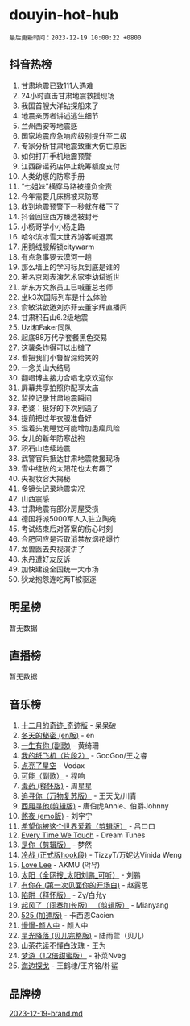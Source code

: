 # douyin-hot-hub

`最后更新时间：2023-12-19 10:00:22 +0800`

## 抖音热榜

1. 甘肃地震已致111人遇难
1. 24小时直击甘肃地震救援现场
1. 我国首艘大洋钻探船来了
1. 地震亲历者讲述逃生细节
1. 兰州西安等地震感
1. 国家地震应急响应级别提升至二级
1. 专家分析甘肃地震致重大伤亡原因
1. 如何打开手机地震预警
1. 江西辟谣药店停止统筹额度支付
1. 人类幼崽的防寒手册
1. “七姐妹”横穿马路被撞负全责
1. 今年需要几床棉被来防寒
1. 收到地震预警下一秒就在楼下了
1. 抖音回应西方臻选被封号
1. 小杨哥学小小杨走路
1. 哈尔滨冰雪大世界游客喊退票
1. 用鹅绒服解锁citywarm
1. 有点急事要去漠河一趟
1. 那么墙上的学习标兵到底是谁的
1. 著名京剧表演艺术家李幼斌逝世
1. 新东方文旅员工已喊董总老师
1. 坐k3次国际列车是什么体验
1. 俞敏洪欲邀刘亦菲去董宇辉直播间
1. 甘肃积石山6.2级地震
1. Uzi和Faker同队
1. 起底88万代孕套餐黑色交易
1. 这薯条炸得可以出摊了
1. 看把我们小鲁智深给笑的
1. 一念关山大结局
1. 翻唱博主接力合唱北京欢迎你
1. 屏幕共享拍照你配享太庙
1. 监控记录甘肃地震瞬间
1. 老婆：挺好的下次别送了
1. 提前把过年衣服准备好
1. 湿着头发睡觉可能增加患癌风险
1. 女儿的新年防寒战袍
1. 积石山连续地震
1. 武警官兵抵达甘肃地震救援现场
1. 雪中绽放的太阳花也太有趣了
1. 央视妆容大揭秘
1. 多镜头记录地震实况
1. 山西震感
1. 甘肃地震有部分房屋受损
1. 德国将派5000军人入驻立陶宛
1. 考试结束后对答案的伤心时刻
1. 合肥回应是否取消禁放烟花爆竹
1. 龙兽医去央视演讲了
1. 朱丹遭好友反诉
1. 加快建设全国统一大市场
1. 狄龙抱怨连吃两T被驱逐

## 明星榜

暂无数据

## 直播榜

暂无数据

## 音乐榜

1. [十二月的奇迹_奇迹版](https://sf6-cdn-tos.douyinstatic.com/obj/tos-cn-ve-2774/oMslvA9FBzGMGHnyUuoiiUjtIAXfMz6tzwByW8) - 呆呆破
1. [冬天的秘密 (en版)](https://sf3-cdn-tos.douyinstatic.com/obj/tos-cn-ve-2774/okIuMHDdzyf3FjGK4Lphe1vfHcQaPIHAg0Z4CR) - en
1. [一生有你 (副歌)](https://sf3-cdn-tos.douyinstatic.com/obj/tos-cn-ve-2774/o8xzM8HLaQzgMiJ96FKAWCenIuzkFpfClDdmeW) - 黄绮珊
1. [我的纸飞机（片段2）](https://sf6-cdn-tos.douyinstatic.com/obj/tos-cn-ve-2774/oM2ZrKcg2CD5AeRB2gkeXOFB1IxAGJdZPazYHf) - GooGoo/王之睿
1. [点亮了星空](https://sf3-cdn-tos.douyinstatic.com/obj/tos-cn-ve-2774/oEeZYED0P1FUySQvtdr5u4gInbCDeBOHzBhlrM) - Vodax
1. [可能（副歌）](https://sf3-cdn-tos.douyinstatic.com/obj/tos-cn-ve-2774/cde1731888894259b333569393c2fb51) - 程响
1. [毒药 (释怀版)](https://sf6-cdn-tos.douyinstatic.com/obj/tos-cn-ve-2774/oYILMEAzspdZBIzy4frJNB8ZHPHWAhiwowd4Ad) - 周星星
1. [追寻你（万物复苏版）](https://sf3-cdn-tos.douyinstatic.com/obj/tos-cn-ve-2774/oYeAZJsbjIDit9APmBg8u6uDUQnHmoCf3gbo74) - 王天戈/川青
1. [西厢寻他(剪辑版)](https://sf6-cdn-tos.douyinstatic.com/obj/tos-cn-ve-2774/oUsAVfAQKlRNxEv5qxvIB8o5qmIWUcXbzJKJhw) - 唐伯虎Annie、伯爵Johnny
1. [熬夜 (emo版)](https://sf3-cdn-tos.douyinstatic.com/obj/tos-cn-ve-2774/ocQZvZErLThAfNQOtBZ178gQDfCDFBL9iB5lvY) - 刘宇宁
1. [希望你被这个世界爱着（剪辑版）](https://sf6-cdn-tos.douyinstatic.com/obj/tos-cn-ve-2774/oo4H3BfEygN7l7bQaMBOZHCQ1eI4FqtED5skQ2) - 吕口口
1. [Every Time We Touch](https://sf6-cdn-tos.douyinstatic.com/obj/tos-cn-ve-2774/ogN6lUKQeBBfEVhIOMikG1CcJjugxk1tztZyhP) - Dream Tunes
1. [是你（剪辑版）](https://sf3-cdn-tos.douyinstatic.com/obj/tos-cn-ve-2774/46019dae783c4c969944217fe1cfafc4) - 梦然
1. [冷战 (正式版hook段)](https://sf6-cdn-tos.douyinstatic.com/obj/tos-cn-ve-2774/oMuEoiBasWApEMVDgNiI8VAByNmwo5J0pyf8Yx) - TizzyT/万妮达Vinida Weng
1. [Love Lee](https://sf6-cdn-tos.douyinstatic.com/obj/tos-cn-ve-2774/o05GbkJGbCBTdDnMtB0fwOYgkeZp23vrWQDQBS) - AKMU (악뮤)
1. [太阳（全网搜_太阳刘鹏_可听）](https://sf6-cdn-tos.douyinstatic.com/obj/tos-cn-ve-2774/ogWbyIQnlBFImVbeDocRdCIYtBHlbJXgfZMvgz) - 刘鹏
1. [有你在 (第一次见面你的开场白)](https://sf6-cdn-tos.douyinstatic.com/obj/tos-cn-ve-2774/oAthrQ3ClJBfI57uBoFEgNDYtNCZ0TSYQQfxQ0) - 赵露思
1. [陷阱（释怀版）](https://sf6-cdn-tos.douyinstatic.com/obj/tos-cn-ve-2774/oE8C21LeZrzKLDFfQYgMzx4GAIHageG5IzayY7) - Zy/白允y
1. [起风了（间奏加长版） （剪辑版）](https://sf3-cdn-tos.douyinstatic.com/obj/tos-cn-ve-2774/8a927fdf26bc49e0ada58e80d57cf030) - Mianyang
1. [525 (加速版)](https://sf6-cdn-tos.douyinstatic.com/obj/tos-cn-ve-2774/oIfKCtqfDyP8Vc9FpAPgWMyezT6LnDT1abRwGg) - 卡西恩Cacien
1. [慢慢-颜人中](https://sf6-cdn-tos.douyinstatic.com/obj/tos-cn-ve-2774/ocjHNfBXdBxQNC8ZGAeoLMFTUgtBg8bkExunDC) - 颜人中
1. [星光降落 (贝儿完整版)](https://sf3-cdn-tos.douyinstatic.com/obj/tos-cn-ve-2774/okwB9hAwyAtsFFkFBzAX1hOOfQuIoMNs0W2Mwr) - 陆雨萱（贝儿）
1. [山茶花读不懂白玫瑰](https://sf6-cdn-tos.douyinstatic.com/obj/tos-cn-ve-2774/osfn8B7DktrRHEPJgPCfDbw7QDQEkwC16BxZg9) - 王为
1. [梦游（1.2倍甜蜜版）](https://sf6-cdn-tos.douyinstatic.com/obj/tos-cn-ve-2774/o4gyAUm8hwufoEABmwVIiQtHsFuGzAEEWtNMzo) - 补菜Nveg
1. [海边探戈](https://sf6-cdn-tos.douyinstatic.com/obj/tos-cn-ve-2774/os9gE0VQCGqt6VQkZDyBBYvfSDY0QFe3vVmubn) - 王鹤棣/王齐铭/朴鲨

## 品牌榜

[2023-12-19-brand.md](2023-12-19-brand.md)
